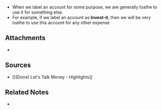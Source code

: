 - When we label an account for some purpose, we are generally loathe to use it for something else.
- For example, if we label an account as **Invest-it**, then we will be very loathe to use this account for any other expense

## Attachments
- 

## Sources
- [[(Done) Let's Talk Money - Highlights]]

## Related Notes
- 